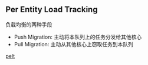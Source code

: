 ## Per Entity Load Tracking

负载均衡的两种手段
- Push Migration: 主动将本队列上的任务分发给其他核心
- Pull Migration: 主动从其他核心上窃取任务到本队列

[pelt](https://docs.kernel.org/scheduler/schedutil.html)